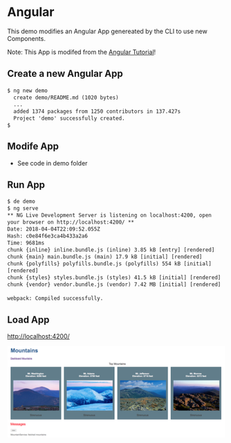 # Angular
This demo modifies an Angular App genereated by the CLI to use new Components.

Note: This App is modifed from the [Angular Tutorial](https://angular.io/tutorial/)!

## Create a new Angular App
```
$ ng new demo
  create demo/README.md (1020 bytes)
  ...
  added 1374 packages from 1250 contributors in 137.427s
  Project 'demo' successfully created.
$ 
```

## Modife App
+ See code in demo folder

## Run App
```
$ de demo
$ ng serve
** NG Live Development Server is listening on localhost:4200, open your browser on http://localhost:4200/ **
Date: 2018-04-04T22:09:52.055Z                                                          
Hash: c0e84f6e3ca4b433a2a6
Time: 9681ms
chunk {inline} inline.bundle.js (inline) 3.85 kB [entry] [rendered]
chunk {main} main.bundle.js (main) 17.9 kB [initial] [rendered]
chunk {polyfills} polyfills.bundle.js (polyfills) 554 kB [initial] [rendered]
chunk {styles} styles.bundle.js (styles) 41.5 kB [initial] [rendered]
chunk {vendor} vendor.bundle.js (vendor) 7.42 MB [initial] [rendered]

webpack: Compiled successfully.
```

## Load App
[http://localhost:4200/](http://localhost:4200/)


![Dashboard](img/img_1.png?raw=true "Dashboard")

